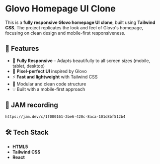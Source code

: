 # Glovo Homepage UI Clone

This is a **fully responsive Glovo homepage UI clone**, built using **Tailwind CSS**. The project replicates the look and feel of Glovo's homepage, focusing on clean design and mobile-first responsiveness.

## 🚀 Features

- 📱 **Fully Responsive** – Adapts beautifully to all screen sizes (mobile, tablet, desktop)
- 🎯 **Pixel-perfect UI** inspired by Glovo
- ⚡ **Fast and lightweight** with Tailwind CSS
- 🧩 Modular and clean code structure
- 💡 Built with a mobile-first approach

## 📸 JAM recording
    https://jam.dev/c/1f000161-2be6-420c-8aca-101d8bf512b4



## 🛠️ Tech Stack

- **HTML5**
- **Tailwind CSS**
- **React**

